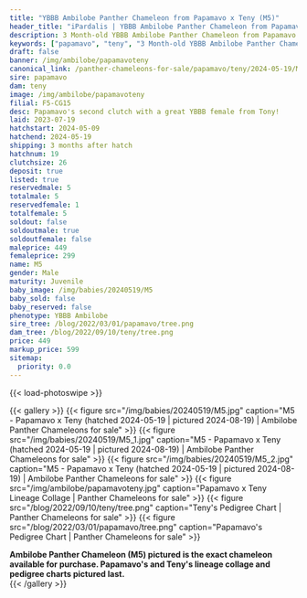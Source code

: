 ```yaml
---
title: "YBBB Ambilobe Panther Chameleon from Papamavo x Teny (M5)"
header_title: "iPardalis | YBBB Ambilobe Panther Chameleon from Papamavo x Teny | M5"
description: 3 Month-old YBBB Ambilobe Panther Chameleon from Papamavo and Teny. Papamavo's second clutch with a great YBBB female from Tony! We've included sire and dam dendrograms if available, but you can view our Papamavo or Teny breeder pages for more information.
keywords: ["papamavo", "teny", "3 Month-old YBBB Ambilobe Panther Chameleon", "baby chameleons for sale", "buy panther chameleon", "panther for sale", "ambilobe panther chameleons for sale", "ambilobe panther chameleon for sale"]
draft: false
banner: /img/ambilobe/papamavoteny
canonical_link: /panther-chameleons-for-sale/papamavo/teny/2024-05-19/M3/
sire: papamavo
dam: teny
image: /img/ambilobe/papamavoteny
filial: F5-CG15
desc: Papamavo's second clutch with a great YBBB female from Tony!
laid: 2023-07-19
hatchstart: 2024-05-09
hatchend: 2024-05-19
shipping: 3 months after hatch
hatchnum: 19
clutchsize: 26
deposit: true
listed: true
reservedmale: 5
totalmale: 5
reservedfemale: 1
totalfemale: 5
soldout: false
soldoutmale: true
soldoutfemale: false
maleprice: 449
femaleprice: 299
name: M5
gender: Male
maturity: Juvenile
baby_image: /img/babies/20240519/M5
baby_sold: false
baby_reserved: false
phenotype: YBBB Ambilobe
sire_tree: /blog/2022/03/01/papamavo/tree.png
dam_tree: /blog/2022/09/10/teny/tree.png
price: 449
markup_price: 599
sitemap: 
  priority: 0.0
---
```


{{< load-photoswipe >}}

{{< gallery >}}
  {{< figure src="/img/babies/20240519/M5.jpg" caption="M5 - Papamavo x Teny (hatched 2024-05-19 | pictured 2024-08-19) | Ambilobe Panther Chameleons for sale" >}}
  {{< figure src="/img/babies/20240519/M5_1.jpg" caption="M5 - Papamavo x Teny (hatched 2024-05-19 | pictured 2024-08-19) | Ambilobe Panther Chameleons for sale" >}}
  {{< figure src="/img/babies/20240519/M5_2.jpg" caption="M5 - Papamavo x Teny (hatched 2024-05-19 | pictured 2024-08-19) | Ambilobe Panther Chameleons for sale" >}}
  {{< figure src="/img/ambilobe/papamavoteny.jpg" caption="Papamavo x Teny Lineage Collage | Panther Chameleons for sale" >}}
  {{< figure src="/blog/2022/09/10/teny/tree.png" caption="Teny's Pedigree Chart | Panther Chameleons for sale" >}}
  {{< figure src="/blog/2022/03/01/papamavo/tree.png" caption="Papamavo's Pedigree Chart | Panther Chameleons for sale" >}}
  <figcaption itemprop="description"><strong>Ambilobe Panther Chameleon (M5) pictured is the exact chameleon available for purchase. Papamavo's and Teny's lineage collage and pedigree charts pictured last.</strong></figcaption>
{{< /gallery >}}

